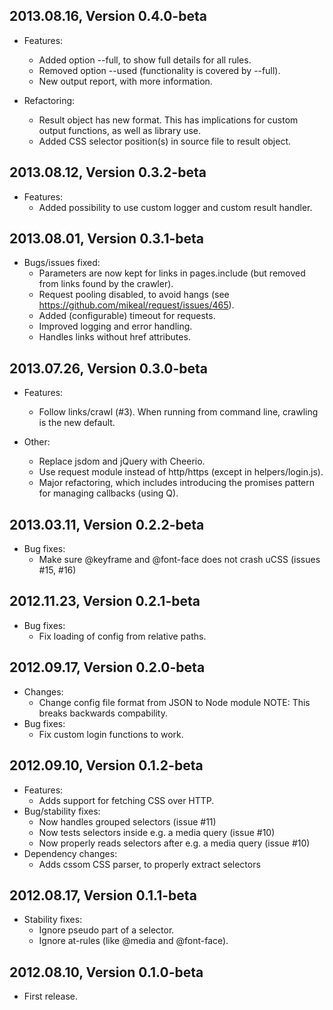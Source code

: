 ## 2013.08.16, Version 0.4.0-beta

*   Features:
    - Added option --full, to show full details for all rules.
    - Removed option --used (functionality is covered by --full).
    - New output report, with more information.

*   Refactoring:
    - Result object has new format. This has implications for custom
      output functions, as well as library use.
    - Added CSS selector position(s) in source file to result object.

## 2013.08.12, Version 0.3.2-beta

*   Features:
    - Added possibility to use custom logger and custom result handler.

## 2013.08.01, Version 0.3.1-beta

*   Bugs/issues fixed:
    - Parameters are now kept for links in pages.include (but removed from
      links found by the crawler).
    - Request pooling disabled, to avoid hangs
      (see https://github.com/mikeal/request/issues/465).
    - Added (configurable) timeout for requests.
    - Improved logging and error handling.
    - Handles links without href attributes.

## 2013.07.26, Version 0.3.0-beta

*   Features:
    - Follow links/crawl (#3).
      When running from command line, crawling is the new default.

*   Other:
    - Replace jsdom and jQuery with Cheerio.
    - Use request module instead of http/https (except in helpers/login.js).
    - Major refactoring, which includes introducing the promises pattern for
      managing callbacks (using Q).

## 2013.03.11, Version 0.2.2-beta

*   Bug fixes:
    - Make sure @keyframe and @font-face does not crash uCSS (issues #15, #16)

## 2012.11.23, Version 0.2.1-beta

*   Bug fixes:
    - Fix loading of config from relative paths.

## 2012.09.17, Version 0.2.0-beta

*   Changes:
    - Change config file format from JSON to Node module
      NOTE: This breaks backwards compability.
*   Bug fixes:
    - Fix custom login functions to work.

## 2012.09.10, Version 0.1.2-beta

*   Features:
    - Adds support for fetching CSS over HTTP.
*   Bug/stability fixes:
    - Now handles grouped selectors (issue #11)
    - Now tests selectors inside e.g. a media query (issue #10)
    - Now properly reads selectors after e.g. a media query (issue #10)
*   Dependency changes:
    - Adds cssom CSS parser, to properly extract selectors

## 2012.08.17, Version 0.1.1-beta

*   Stability fixes:
    - Ignore pseudo part of a selector.
    - Ignore at-rules (like @media and @font-face).

## 2012.08.10, Version 0.1.0-beta

*   First release.